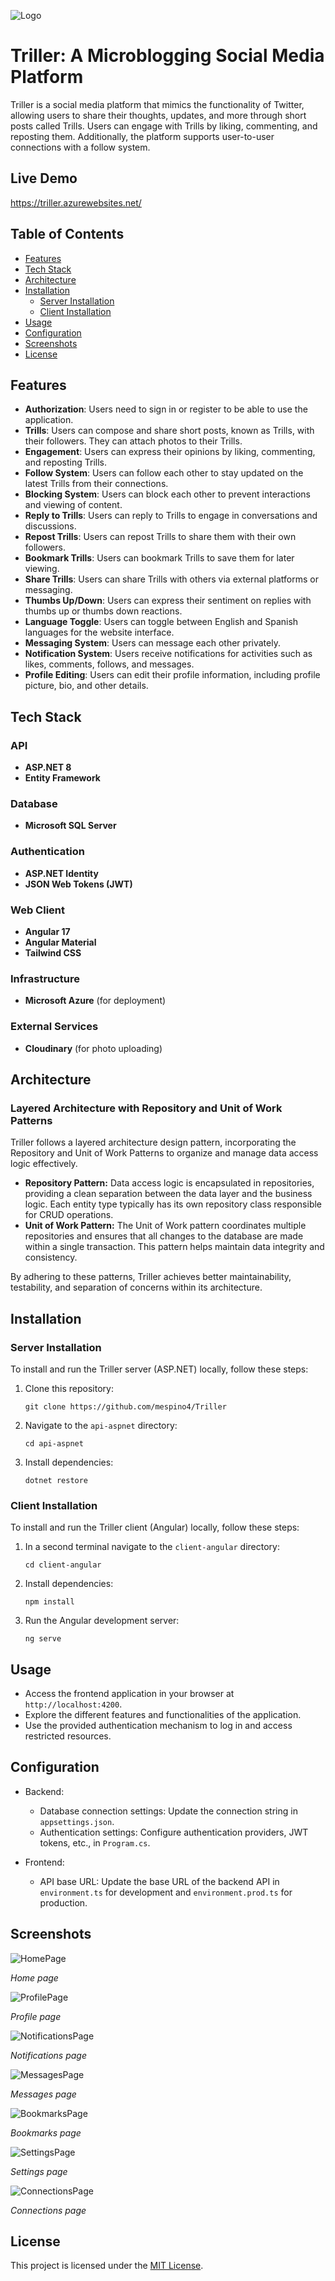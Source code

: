 ![Logo](images/trillerLogo2.png)
# Triller: A Microblogging Social Media Platform

Triller is a social media platform that mimics the functionality of Twitter, 
allowing users to share their thoughts, updates, and more through short posts called Trills. 
Users can engage with Trills by liking, commenting, and reposting them. Additionally, 
the platform supports user-to-user connections with a follow system.

## Live Demo
https://triller.azurewebsites.net/

## Table of Contents
- [Features](#features)
- [Tech Stack](#tech-stack)
- [Architecture](#architecture)
- [Installation](#installation)
  - [Server Installation](#server-installation)
  - [Client Installation](#client-installation)
- [Usage](#usage)
- [Configuration](#configuration)
- [Screenshots](#screenshots)
- [License](#license)

## Features
- **Authorization**: Users need to sign in or register to be able to use the application.
- **Trills**: Users can compose and share short posts, known as Trills, with their followers. They can attach photos to their Trills.
- **Engagement**: Users can express their opinions by liking, commenting, and reposting Trills.
- **Follow System**: Users can follow each other to stay updated on the latest Trills from their connections.
- **Blocking System**: Users can block each other to prevent interactions and viewing of content.
- **Reply to Trills**: Users can reply to Trills to engage in conversations and discussions.
- **Repost Trills**: Users can repost Trills to share them with their own followers.
- **Bookmark Trills**: Users can bookmark Trills to save them for later viewing.
- **Share Trills**: Users can share Trills with others via external platforms or messaging.
- **Thumbs Up/Down**: Users can express their sentiment on replies with thumbs up or thumbs down reactions.
- **Language Toggle**: Users can toggle between English and Spanish languages for the website interface.
- **Messaging System**: Users can message each other privately.
- **Notification System**: Users receive notifications for activities such as likes, comments, follows, and messages.
- **Profile Editing**: Users can edit their profile information, including profile picture, bio, and other details.


## Tech Stack
### API
- **ASP.NET 8**
- **Entity Framework**

### Database
- **Microsoft SQL Server**

### Authentication
- **ASP.NET Identity**
- **JSON Web Tokens (JWT)**

### Web Client
- **Angular 17**
- **Angular Material**
- **Tailwind CSS**

### Infrastructure
- **Microsoft Azure** (for deployment)

### External Services
- **Cloudinary** (for photo uploading)

## Architecture
### Layered Architecture with Repository and Unit of Work Patterns
Triller follows a layered architecture design pattern, incorporating the Repository and Unit of Work Patterns to organize and manage data access logic effectively.
- **Repository Pattern:** Data access logic is encapsulated in repositories, providing a clean separation between the data layer and the business logic. Each entity type typically has its own repository class responsible for CRUD operations.
- **Unit of Work Pattern:** The Unit of Work pattern coordinates multiple repositories and ensures that all changes to the database are made within a single transaction. This pattern helps maintain data integrity and consistency.

By adhering to these patterns, Triller achieves better maintainability, testability, and separation of concerns within its architecture.

## Installation
### Server Installation

To install and run the Triller server (ASP.NET) locally, follow these steps:

1. Clone this repository:

    ```
    git clone https://github.com/mespino4/Triller
    ```

2. Navigate to the `api-aspnet` directory:

    ```
    cd api-aspnet
    ```

3. Install dependencies:

    ```
    dotnet restore
    ```

### Client Installation

To install and run the Triller client (Angular) locally, follow these steps:

1. In a second terminal navigate to the `client-angular` directory:

    ```
    cd client-angular
    ```

2. Install dependencies:

    ```
    npm install
    ```
    
3. Run the Angular development server:

    ```
    ng serve
    ```
    
## Usage

- Access the frontend application in your browser at `http://localhost:4200`.
- Explore the different features and functionalities of the application.
- Use the provided authentication mechanism to log in and access restricted resources.

## Configuration

- Backend:
  - Database connection settings: Update the connection string in `appsettings.json`.
  - Authentication settings: Configure authentication providers, JWT tokens, etc., in `Program.cs`.

- Frontend:
  - API base URL: Update the base URL of the backend API in `environment.ts` for development and `environment.prod.ts` for production.

## Screenshots
![HomePage](docs/screenshots/HomePage.png)

*Home page*

![ProfilePage](docs/screenshots/ProfilePage.png)

*Profile page*

![NotificationsPage](docs/screenshots/NotificationsPage.png)

*Notifications page*

![MessagesPage](docs/screenshots/MessagePage.png)

*Messages page*

![BookmarksPage](docs/screenshots/BookmarksPage.png)

*Bookmarks page*

![SettingsPage](docs/screenshots/SettingsPage.png)

*Settings page*

![ConnectionsPage](docs/screenshots/ConectionsPage.png)

*Connections page*

## License

This project is licensed under the [MIT License](LICENSE).
